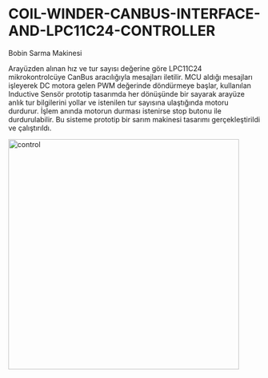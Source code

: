 # COIL-WINDER-CANBUS-INTERFACE-AND-LPC11C24-CONTROLLER
Bobin Sarma Makinesi

Arayüzden alınan hız ve tur sayısı değerine göre LPC11C24 mikrokontrolcüye CanBus aracılığıyla mesajları iletilir.
MCU aldığı mesajları işleyerek DC motora gelen  PWM değerinde döndürmeye başlar, kullanılan Inductive Sensör prototip tasarımda her dönüşünde bir sayarak arayüze anlık tur bilgilerini yollar
ve istenilen tur sayısına ulaştığında motoru durdurur. İşlem anında motorun durması istenirse stop butonu ile durdurulabilir.
Bu sisteme prototip bir sarım makinesi tasarımı gerçekleştirildi ve çalıştırıldı.


<img width="461" alt="control" src="https://user-images.githubusercontent.com/104312094/224980062-47decf7c-102f-4303-9892-5fa0665ed352.PNG">
